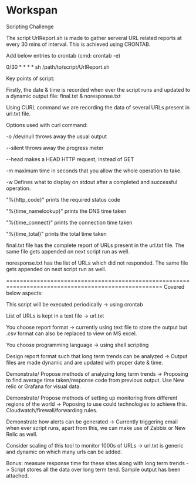 # Workspan
Scripting Challenge

The script UrlReport.sh is made to gather serveral URL related reports at every 30 mins of interval. This is achieved using CRONTAB.

Add below entries to crontab (cmd: crontab -e)

0/30 * * * * sh /path/to/script/UrlReport.sh

Key points of script:

Firstly, the date & time is recorded when ever the script runs and updated to a dynamic output file: final.txt & noresponse.txt

Using CURL command we are recording the data of several URLs present in url.txt file.

Options used with curl command: 

-o /dev/null throws away the usual output

--silent throws away the progress meter

--head makes a HEAD HTTP request, instead of GET

-m maximum time in seconds that you allow the whole operation to take.

-w Defines what to display on stdout after a completed and successful operation. 

"%{http_code}" prints the required status code

"%{time_namelookup}" prints the DNS time taken

"%{time_connect}" prints the connection time taken

"%{time_total}" prints the total time taken

final.txt file has the complete report of URLs present in the url.txt file. The same file gets appended on next script run as well.

noresponse.txt has the list of URLs which did not responded. The same file gets appended on next script run as well.

====================================================================================================
Covered below aspects:

This script will be executed periodically -> using crontab

List of URLs is kept in a text file -> url.txt

You choose report format -> currently using text file to store the output but .csv format can also be replaced to view on MS excel.

You choose programming language -> using shell scripting

Design report format such that long term trends can be analyzed  -> Output files are made dynamic and are updated with proper date & time.

Demonstrate/ Propose methods of analyzing long term trends -> Proposing to find average time taken/response code from previous output. Use New relic or Grafana for visual data. 

Demonstrate/ Propose methods of setting up monitoring from different regions of the world -> Poposing to use could technologies to achieve this. Cloudwatch/firewall/forwarding rules.

Demonstrate how alerts can be generated -> Currently triggering email when ever script runs, apart from this, we can make use of Zabbix or New Relic as well.

Consider scaling of this tool to monitor  1000s of URLs -> url.txt is generic and dynamic on which many urls can be added.

Bonus: measure response time for these sites along with long term trends -> Script stores all the data over long term tend. Sample output has been attached.
